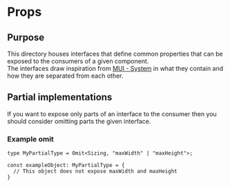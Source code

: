 # Props

## Purpose
This directory houses interfaces that define common properties that can be exposed to the consumers of a given component.  
The interfaces draw inspiration from [MUI - System](https://mui.com/system/basics/) in what they contain and how they are separated from each other.

## Partial implementations
If you want to expose only parts of an interface to the consumer then you should consider omitting parts the given interface.  

### Example omit
```
type MyPartialType = Omit<Sizing, "maxWidth" | "maxHeight">;

const exampleObject: MyPartialType = {
  // This object does not expose maxWidth and maxHeight
}
```